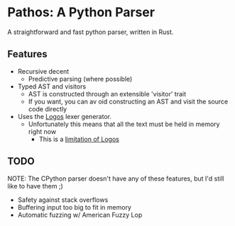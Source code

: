 Pathos: A Python Parser
========================
A straightforward and fast python parser, written in Rust.

## Features
- Recursive decent
   - Predictive parsing (where possible)
- Typed AST and visitors
   - AST is constructed through an extensible 'visitor' trait
   - If you want, you can av    oid constructing an AST and visit the source code directly
- Uses the [Logos](https://github.com/maciejhirsz/logos) lexer generator.
   - Unfortunately this means that all the text must be held in memory right now
      - This is a [limitation of Logos](https://github.com/maciejhirsz/logos/issues/159)

## TODO
NOTE: The CPython parser doesn't have any of these features, but I'd still like to have them ;)

- Safety against stack overflows
- Buffering input too big to fit in memory
- Automatic fuzzing w/ American Fuzzy Lop